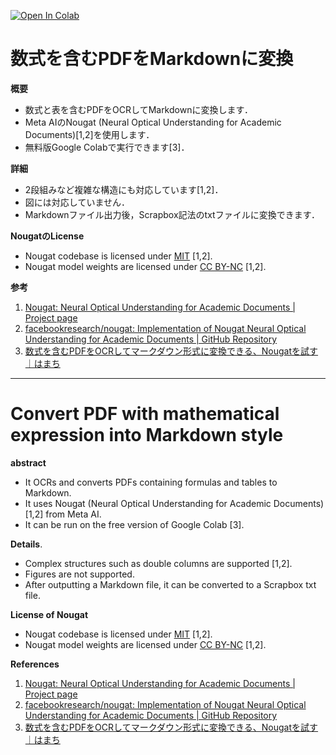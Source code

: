 [![Open In Colab](https://colab.research.google.com/assets/colab-badge.svg)](https://colab.research.google.com/github/tomiokario/MathPDF2MD/blob/main/MathPDF2MD.ipynb)


# 数式を含むPDFをMarkdownに変換
**概要**
- 数式と表を含むPDFをOCRしてMarkdownに変換します．
- Meta AIのNougat (Neural Optical Understanding for Academic Documents)[1,2]を使用します．
- 無料版Google Colabで実行できます[3]．

**詳細**
- 2段組みなど複雑な構造にも対応しています[1,2]．
- 図には対応していません．
- Markdownファイル出力後，Scrapbox記法のtxtファイルに変換できます．

**NougatのLicense**
- Nougat codebase is licensed under [MIT](https://opensource.org/license/mit/) [1,2].
- Nougat model weights are licensed under [CC BY-NC](https://creativecommons.org/licenses/by-nc/4.0/deed.ja) [1,2].

**参考**
1. [Nougat: Neural Optical Understanding for Academic Documents | Project page](https://facebookresearch.github.io/nougat/)
2. [facebookresearch/nougat: Implementation of Nougat Neural Optical Understanding for Academic Documents | GitHub Repository](https://github.com/facebookresearch/nougat)
3. [数式を含むPDFをOCRしてマークダウン形式に変換できる、Nougatを試す｜はまち](https://note.com/hamachi_jp/n/n7f5f35b38768)

---

# Convert PDF with mathematical expression into Markdown style
**abstract**
- It OCRs and converts PDFs containing formulas and tables to Markdown.
- It uses Nougat (Neural Optical Understanding for Academic Documents)[1,2] from Meta AI.
- It can be run on the free version of Google Colab [3].

**Details**.
- Complex structures such as double columns are supported [1,2].
- Figures are not supported.
- After outputting a Markdown file, it can be converted to a Scrapbox txt file.

**License of Nougat**
- Nougat codebase is licensed under [MIT](https://opensource.org/license/mit/) [1,2].
- Nougat model weights are licensed under [CC BY-NC](https://creativecommons.org/licenses/by-nc/4.0/deed.ja) [1,2].

**References**
1. [Nougat: Neural Optical Understanding for Academic Documents | Project page](https://facebookresearch.github.io/nougat/)
2. [facebookresearch/nougat: Implementation of Nougat Neural Optical Understanding for Academic Documents | GitHub Repository](https://github.com/facebookresearch/nougat)
3. [数式を含むPDFをOCRしてマークダウン形式に変換できる、Nougatを試す｜はまち](https://note.com/hamachi_jp/n/n7f5f35b38768)

